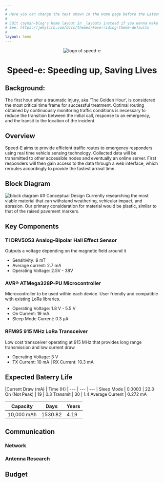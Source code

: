 ```yaml
---
#
# Here you can change the text shown in the Home page before the Latest Posts section.
#
# Edit cayman-blog's home layout in _layouts instead if you wanna make some changes
# See: https://jekyllrb.com/docs/themes/#overriding-theme-defaults
#
layout: home
---
```

<center><img src="https://raw.githubusercontent.com/Goodfellas15/Goodfellas15.github.io/master/speed-e%20logo.jpg" alt="logo of speed-e" style="max-width:40%;"/></center>

<h1 align="center"> Speed-e: Speeding up, Saving Lives </h1>

## Background:
The first hour after a traumatic injury, aka ‘The Golden Hour’, is considered the most critical time frame for successful treatment. Optimal routing obtained by continuously monitoring traffic conditions is necessary to reduce the transition between the initial call, response to an emergency, and the transit to the location of the incident.

## Overview
Speed-E aims to provide efficient traffic routes to emergency responders using real time vehicle sensing technology. Collected data will be transmitted to other accessible nodes and eventually an online server. First responders will then gain access to the data through a web interface, which reroutes accordingly to provide the fastest arrival time.
## Block Diagram
<img src="https://raw.githubusercontent.com/Goodfellas15/Goodfellas15.github.io/master/block_diagram.png" alt="block diagram" style="max-width:100%;"/>
## Conceptual Design
Currently researching the most viable material that can withstand weathering, vehicular impact, and  abrasion. Our primary consideration for material would be plastic, similar to that of the raised pavement markers.

## Key Components
### TI DRV5053 Analog-Bipolar Hall Effect Sensor
Outputs a voltage depending on the magnetic field around it
* Sensitivity: 9 mT
* Average current: 2.7 mA
* Operating Voltage: 2.5V - 38V

### AVR® ATMega328P-PU Microcontroller
Microcontroller to be used within each device. User friendly and compatible with existing LoRa libraries.
* Operating Voltage: 1.8 V - 5.5 V
* On Current: 19 mA
* Sleep Mode Current: 0.3 µA

### RFM95 915 MHz LoRa Transceiver
Low cost transceiver operating at 915 MHz that provides long range transmission and low current draw
* Operating Voltage: 3 V
* TX Current: 10 mA | RX Current: 10.3 mA

## Expected Baterry Life
  
  |Current Draw (mA) | Time (H) |
--- | --- | --- |
Sleep Mode | 0.0003 | 22.3
On (Not Peak) | 19 | 0.3
Transmit | 30 | 1.4
Average Current | 0.272 mA
 
Capacity | Days | Years
--- | --- | ---
10,000 mAh | 1530.82 | 4.19

## Communication
### Network

### Antenna Research


## Budget
